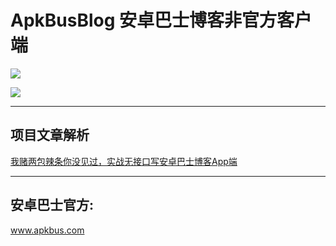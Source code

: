 # ApkBusBlog 安卓巴士博客非官方客户端

![](http://upload-images.jianshu.io/upload_images/1110736-f451008707e310bd.jpg?imageMogr2/auto-orient/strip%7CimageView2/2/w/1240)

![](http://upload-images.jianshu.io/upload_images/1110736-38facc6e28fcc719.gif?imageMogr2/auto-orient/strip)

---

## 项目文章解析

[我赌两包辣条你没见过，实战无接口写安卓巴士博客App端](http://www.jianshu.com/p/553d973bee40)

---

## 安卓巴士官方: 
www.apkbus.com

